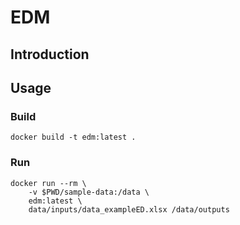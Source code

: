 # EDM

## Introduction

## Usage

### Build

```
docker build -t edm:latest .
```

### Run

```
docker run --rm \
    -v $PWD/sample-data:/data \
    edm:latest \
    data/inputs/data_exampleED.xlsx /data/outputs
```
